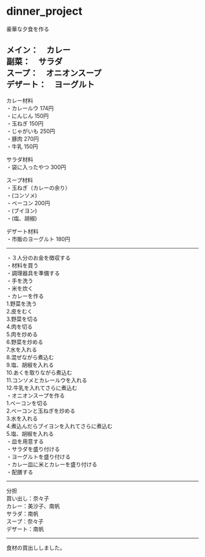 # dinner_project
豪華な夕食を作る

メイン：　カレー  
副菜：　サラダ  
スープ：　オニオンスープ  
デザート：　ヨーグルト  
---
カレー材料  
・カレールウ 174円  
・にんじん 150円  
・玉ねぎ 150円  
・じゃがいも 250円  
・豚肉 270円  
・牛乳 150円  

サラダ材料  
・袋に入ったやつ 300円  

スープ材料  
・玉ねぎ（カレーの余り）  
・(コンソメ)  
・ベーコン 200円  
・(ブイヨン)  
・(塩、胡椒)  

デザート材料  
・市販のヨーグルト 180円 

---
・３人分のお金を徴収する  
・材料を買う  
・調理器具を準備する  
・手を洗う  
・米を炊く  
・カレーを作る  
  1.野菜を洗う  
  2.皮をむく  
  3.野菜を切る  
  4.肉を切る  
  5.肉を炒める  
  6.野菜を炒める  
  7.水を入れる  
  8.混ぜながら煮込む  
  9.塩、胡椒を入れる  
  10.あくを取りながら煮込む  
  11.コンソメとカレールウを入れる  
  12.牛乳を入れてさらに煮込む  
・オニオンスープを作る  
  1.ベーコンを切る  
  2.ベーコンと玉ねぎを炒める  
  3.水を入れる  
  4.煮込んだらブイヨンを入れてさらに煮込む  
  5.塩、胡椒を入れる  
・皿を用意する  
・サラダを盛り付ける  
・ヨーグルトを盛り付ける  
・カレー皿に米とカレーを盛り付ける  
・配膳する  

---
分担  
買い出し：奈々子  
カレー：美沙子、南帆  
サラダ：南帆  
スープ：奈々子  
デザート：南帆  

---
食材の買出ししました。